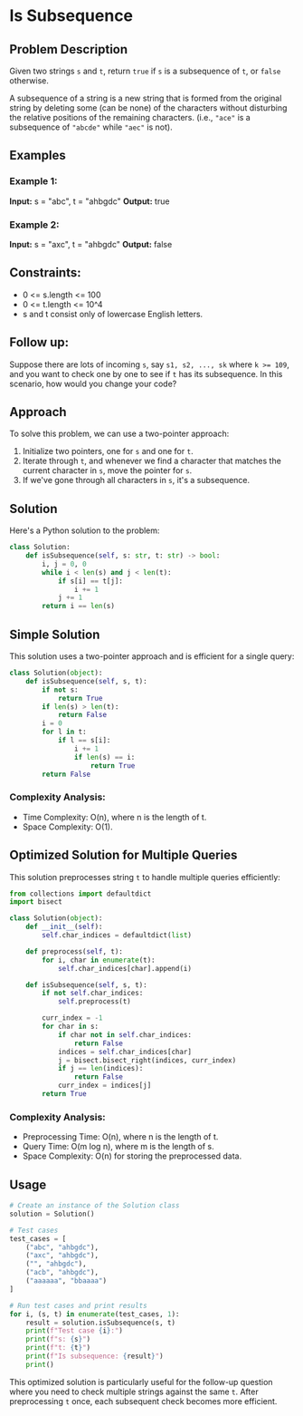 # Is Subsequence

## Problem Description

Given two strings `s` and `t`, return `true` if `s` is a subsequence of `t`, or `false` otherwise.

A subsequence of a string is a new string that is formed from the original string by deleting some (can be none) of the characters without disturbing the relative positions of the remaining characters. (i.e., `"ace"` is a subsequence of `"abcde"` while `"aec"` is not).

## Examples

### Example 1:

**Input:** s = "abc", t = "ahbgdc"
**Output:** true

### Example 2:

**Input:** s = "axc", t = "ahbgdc"
**Output:** false

## Constraints:

- 0 <= s.length <= 100
- 0 <= t.length <= 10^4
- s and t consist only of lowercase English letters.

## Follow up:

Suppose there are lots of incoming `s`, say `s1, s2, ..., sk` where `k >= 109`, and you want to check one by one to see if `t` has its subsequence. In this scenario, how would you change your code?

## Approach

To solve this problem, we can use a two-pointer approach:
1. Initialize two pointers, one for `s` and one for `t`.
2. Iterate through `t`, and whenever we find a character that matches the current character in `s`, move the pointer for `s`.
3. If we've gone through all characters in `s`, it's a subsequence.

## Solution

Here's a Python solution to the problem:

```python
class Solution:
    def isSubsequence(self, s: str, t: str) -> bool:
        i, j = 0, 0
        while i < len(s) and j < len(t):
            if s[i] == t[j]:
                i += 1
            j += 1
        return i == len(s)


```

## Simple Solution

This solution uses a two-pointer approach and is efficient for a single query:

```python
class Solution(object):
    def isSubsequence(self, s, t):
        if not s:
            return True
        if len(s) > len(t):
            return False
        i = 0
        for l in t:
            if l == s[i]:
                i += 1
                if len(s) == i:
                    return True
        return False
```

### Complexity Analysis:
- Time Complexity: O(n), where n is the length of t.
- Space Complexity: O(1).

## Optimized Solution for Multiple Queries

This solution preprocesses string `t` to handle multiple queries efficiently:

```python
from collections import defaultdict
import bisect

class Solution(object):
    def __init__(self):
        self.char_indices = defaultdict(list)

    def preprocess(self, t):
        for i, char in enumerate(t):
            self.char_indices[char].append(i)

    def isSubsequence(self, s, t):
        if not self.char_indices:
            self.preprocess(t)

        curr_index = -1
        for char in s:
            if char not in self.char_indices:
                return False
            indices = self.char_indices[char]
            j = bisect.bisect_right(indices, curr_index)
            if j == len(indices):
                return False
            curr_index = indices[j]
        return True
```

### Complexity Analysis:
- Preprocessing Time: O(n), where n is the length of t.
- Query Time: O(m log n), where m is the length of s.
- Space Complexity: O(n) for storing the preprocessed data.

## Usage

```python
# Create an instance of the Solution class
solution = Solution()

# Test cases
test_cases = [
    ("abc", "ahbgdc"),
    ("axc", "ahbgdc"),
    ("", "ahbgdc"),
    ("acb", "ahbgdc"),
    ("aaaaaa", "bbaaaa")
]

# Run test cases and print results
for i, (s, t) in enumerate(test_cases, 1):
    result = solution.isSubsequence(s, t)
    print(f"Test case {i}:")
    print(f"s: {s}")
    print(f"t: {t}")
    print(f"Is subsequence: {result}")
    print()
```

This optimized solution is particularly useful for the follow-up question where you need to check multiple strings against the same `t`. After preprocessing `t` once, each subsequent check becomes more efficient.
